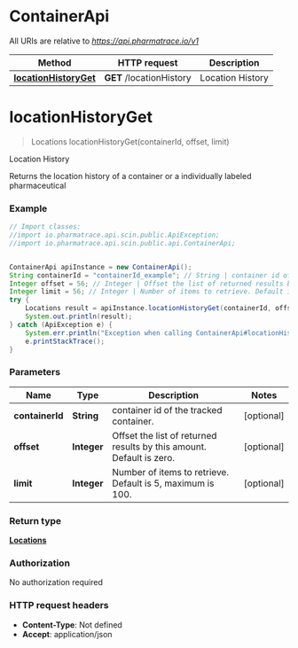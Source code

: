 # ContainerApi

All URIs are relative to *https://api.pharmatrace.io/v1*

Method | HTTP request | Description
------------- | ------------- | -------------
[**locationHistoryGet**](ContainerApi.md#locationHistoryGet) | **GET** /locationHistory | Location History


<a name="locationHistoryGet"></a>
# **locationHistoryGet**
> Locations locationHistoryGet(containerId, offset, limit)

Location History

Returns the location history of a container or a individually labeled pharmaceutical

### Example
```java
// Import classes:
//import io.pharmatrace.api.scin.public.ApiException;
//import io.pharmatrace.api.scin.public.api.ContainerApi;


ContainerApi apiInstance = new ContainerApi();
String containerId = "containerId_example"; // String | container id of the tracked container.
Integer offset = 56; // Integer | Offset the list of returned results by this amount. Default is zero.
Integer limit = 56; // Integer | Number of items to retrieve. Default is 5, maximum is 100.
try {
    Locations result = apiInstance.locationHistoryGet(containerId, offset, limit);
    System.out.println(result);
} catch (ApiException e) {
    System.err.println("Exception when calling ContainerApi#locationHistoryGet");
    e.printStackTrace();
}
```

### Parameters

Name | Type | Description  | Notes
------------- | ------------- | ------------- | -------------
 **containerId** | **String**| container id of the tracked container. | [optional]
 **offset** | **Integer**| Offset the list of returned results by this amount. Default is zero. | [optional]
 **limit** | **Integer**| Number of items to retrieve. Default is 5, maximum is 100. | [optional]

### Return type

[**Locations**](Locations.md)

### Authorization

No authorization required

### HTTP request headers

 - **Content-Type**: Not defined
 - **Accept**: application/json

